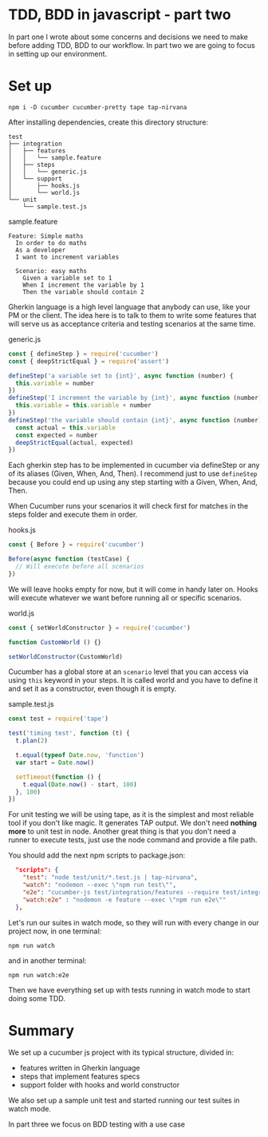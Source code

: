 TDD, BDD in javascript - part two
===

In part one I wrote about some concerns and decisions we need to make before adding TDD, BDD to our workflow. In part two we are going to focus in setting up our environment.

# Set up

`npm i -D cucumber cucumber-pretty tape tap-nirvana`

After installing dependencies, create this directory structure:

```
test
├── integration
│   ├── features
│   │   └── sample.feature
│   ├── steps
│   │   └── generic.js
│   └── support
│       ├── hooks.js
│       └── world.js
└── unit
    └── sample.test.js
```

sample.feature
```gherkin
Feature: Simple maths
  In order to do maths
  As a developer
  I want to increment variables

  Scenario: easy maths
    Given a variable set to 1
    When I increment the variable by 1
    Then the variable should contain 2
```

Gherkin language is a high level language that anybody can use, like your PM or the client. The idea here is to talk to them to write some features that will serve us as acceptance criteria and testing scenarios at the same time.

generic.js
```js
const { defineStep } = require('cucumber')
const { deepStrictEqual } = require('assert')

defineStep('a variable set to {int}', async function (number) {
  this.variable = number
})
defineStep('I increment the variable by {int}', async function (number) {
  this.variable = this.variable + number
})
defineStep('the variable should contain {int}', async function (number) {
  const actual = this.variable
  const expected = number
  deepStrictEqual(actual, expected)
})

```

Each gherkin step has to be implemented in cucumber via defineStep or any of its aliases (Given, When, And, Then). I recommend just to use `defineStep` because you could end up using any step starting with a Given, When, And, Then.

When Cucumber runs your scenarios it will check first for matches in the steps folder and execute them in order.

hooks.js
```js
const { Before } = require('cucumber')

Before(async function (testCase) {
  // Will execute before all scenarios
})
```
We will leave hooks empty for now, but it will come in handy later on. Hooks will execute whatever we want before running all or specific scenarios.

world.js
```js
const { setWorldConstructor } = require('cucumber')

function CustomWorld () {}

setWorldConstructor(CustomWorld)
```

Cucumber has a global store at an `scenario` level that you can access via using `this` keyword in your steps. It is called world and you have to define it and set it as a constructor, even though it is empty.

sample.test.js
```js
const test = require('tape')

test('timing test', function (t) {
  t.plan(2)

  t.equal(typeof Date.now, 'function')
  var start = Date.now()

  setTimeout(function () {
    t.equal(Date.now() - start, 100)
  }, 100)
})

```

For unit testing we will be using tape, as it is the simplest and most reliable tool if you don't like magic. It generates TAP output. We don't need **nothing more** to unit test in node. Another great thing is that you don't need a runner to execute tests, just use the node command and provide a file path.


You should add the next npm scripts to package.json:

```json
  "scripts": {
    "test": "node test/unit/*.test.js | tap-nirvana",
    "watch": "nodemon --exec \"npm run test\"",
    "e2e": "cucumber-js test/integration/features --require test/integration/steps --require test/integration/support -f node_modules/cucumber-pretty",
    "watch:e2e" : "nodemon -e feature --exec \"npm run e2e\""
  },

```

Let's run our suites in watch mode, so they will run with every change in our project
now, in one terminal:

`npm run watch`

and in another terminal:

`npm run watch:e2e`

Then we have everything set up with tests running in watch mode to start doing some TDD.

# Summary

We set up a cucumber js project with its typical structure, divided in:
- features written in Gherkin language
- steps that implement features specs
- support folder with hooks and world constructor

We also set up a sample unit test and started running our test suites in watch mode.

In part three we focus on BDD testing with a use case
